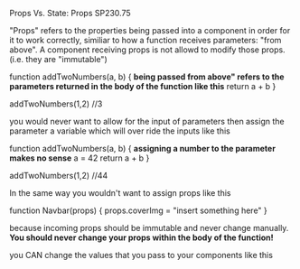 Props Vs. State: 
Props SP230.75

"Props" refers to the properties being passed into a component in order for it to work correctly, similiar to how a function receives parameters: "from above". A component receiving props is not allowd to modify those props. (i.e. they are "immutable")


function addTwoNumbers(a, b) {
  **being passed from above" refers to the parameters returned in the body of the function like this**
    return a + b 
}

addTwoNumbers(1,2) //3

you would never want to allow for the input of parameters then assign the parameter a variable which will over ride the inputs like this

function addTwoNumbers(a, b) {
  **assigning a number to the parameter makes no sense**
    a = 42
    return a + b 
}

addTwoNumbers(1,2) //44

In the same way you wouldn't want to assign props like this

function Navbar(props) {
    props.coverImg = "insert something here"
 }

because incoming props should be immutable and never change manually.
**You should never change your props within the body of the function!** 

you CAN change the values that you pass to your components like this 
<Navbar coverImg = "some-img-1" />




